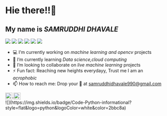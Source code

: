 # Hie there!!:raising_hand:

## My name is ***SAMRUDDHI DHAVALE***
![](https://img.shields.io/badge/code-PYTHON-blue)  ![](https://img.shields.io/badge/code-JAVA-blue)  ![](https://img.shields.io/badge/code-C-blue)  ![](https://img.shields.io/badge/code-SQL-blue)  ![](https://img.shields.io/badge/code-HTML,CSS-blue)  ![](https://img.shields.io/badge/code-JAVASCRIPT-blue)
* :computer: I’m currently working on *machine learning and opencv* projects
* 🌱 I’m currently learning *Data science,cloud computing*
* 👯 I’m looking to collaborate on *live machine learning* projects
* ⚡ Fun fact: Reaching new heights everydayy, Trust me I am an *acrophobic*
* 📫 How to reach me: Drop your :email: at <samruddhidhavale990@gmail.com>  
                  <a href="https://www.linkedin.com/in/samruddhi-dhavale-a7b4b91a9/">
<img align="center" alt="Samruddhi dhavale" width="22px" src="https://github.com/WaylonWalker/WaylonWalker/blob/main/icon/linkedin.png?raw=true" /> 
  <a href="https://www.instagram.com/samruddhi_d5"><img align="center" width="22px" src="https://github.com/WaylonWalker/WaylonWalker/blob/main/icon/instagram.jpg?raw=true"></a><br>
  

                      
<!--
**samruddhid5/samruddhid5** is a ✨ _special_ ✨ repository because its `README.md` (this file) appears on your GitHub profile.

Here are some ideas to get you started:

- 🔭 I’m currently working on machine learning and opencv projects
- 🌱 I’m currently learning Data science,cloud computing
- 👯 I’m looking to collaborate on live machine learning projects
- 🤔 I’m looking for help with ...
- 💬 Ask me about ...
- 📫 How to reach me: Drop your mail at 
                     <a href="https://www.linkedin.com/in/samruddhi-dhavale-a7b4b91a9/"><br>
<img align="left" alt="Samruddhi dhavale" width="22px" src="https://cdn.jsdelivr.net/npm/simple-icons@v3/icons/linkedin.svg" />
                      
- 😄 Pronouns: 
- ⚡ Fun fact: Reaching new heights everydayy, Trust me I am an acrophobic
-->  ![](https://img.shields.io/badge/Code-Python-informational?style=flat&logo=python&logoColor=white&color=2bbc8a)
